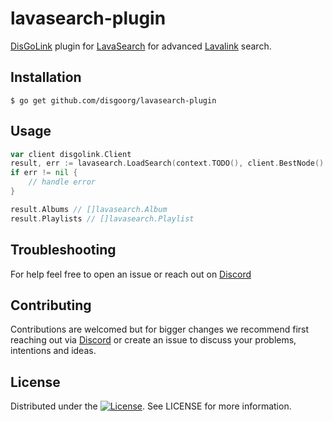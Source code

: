 # lavasearch-plugin

[DisGoLink](https://github.com/disgoorg/disgolink) plugin for [LavaSearch](https://github.com/topi314/LavaSearch) for advanced [Lavalink](https://github.com/lavalink-devs/Lavalink) search.

## Installation

```shell
$ go get github.com/disgoorg/lavasearch-plugin
```

## Usage

```go
var client disgolink.Client
result, err := lavasearch.LoadSearch(context.TODO(), client.BestNode().Rest(), "dzsearch:test", []lavasearch.SearchType{lavasearch.SearchTypeAlbum, lavasearch.SearchTypePlaylist})
if err != nil {
    // handle error
}

result.Albums // []lavasearch.Album
result.Playlists // []lavasearch.Playlist
```

## Troubleshooting

For help feel free to open an issue or reach out on [Discord](https://discord.gg/TewhTfDpvW)

## Contributing

Contributions are welcomed but for bigger changes we recommend first reaching out via [Discord](https://discord.gg/TewhTfDpvW) or create an issue to discuss your problems, intentions and ideas.

## License

Distributed under the [![License](https://img.shields.io/badge/License-Apache%202.0-blue.svg)](LICENSE). See LICENSE for more information.
